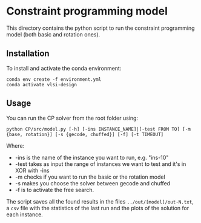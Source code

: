 # Constraint programming model

This directory contains the python script to run the constraint programming model (both basic and rotation ones).

## Installation

To install and activate the conda environment:

```shell
conda env create -f environment.yml
conda activate vlsi-design
```

## Usage

You can run the CP solver from the root folder using:

```shell
python CP/src/model.py [-h] [-ins INSTANCE_NAME]|[-test FROM TO] [-m {base, rotation}] [-s {gecode, chuffed}] [-f] [-t TIMEOUT]
```

Where:

- -ins is the name of the instance you want to run, e.g. "ins-10"
- -test takes as input the range of instances we want to test and it's in XOR with -ins
- -m checks if you want to run the basic or the rotation model
- -s makes you choose the solver between gecode and chuffed
- -f is to activate the free search.

The script saves all the found results in the files `../out/[model]/out-N.txt`, a `csv` file with the statistics of the last run and the plots of the solution for each instance.
